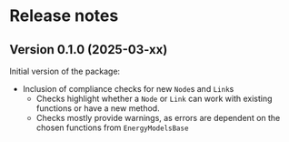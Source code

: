 # Release notes

## Version 0.1.0 (2025-03-xx)

Initial version of the package:

* Inclusion of compliance checks for new `Node`s and `Link`s
  * Checks highlight whether a `Node` or `Link` can work with existing functions or have a new method.
  * Checks mostly provide warnings, as errors are dependent on the chosen functions from `EnergyModelsBase`
